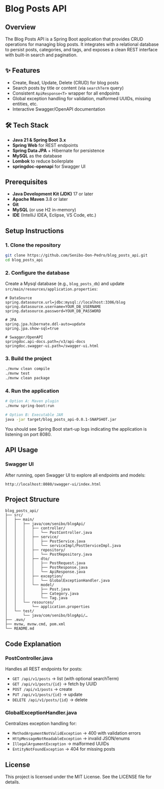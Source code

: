 # Blog Posts API

## Overview
The Blog Posts API is a Spring Boot application that provides CRUD operations for managing blog posts. It integrates with a relational database to persist posts, categories, and tags, and exposes a clean REST interface with built-in search and pagination.

## ✨ Features
- Create, Read, Update, Delete (CRUD) for blog posts
- Search posts by title or content (via `searchTerm` query)
- Consistent `ApiResponse<T>` wrapper for all endpoints
- Global exception handling for validation, malformed UUIDs, missing entities, etc.
- Interactive Swagger/OpenAPI documentation

## 🛠️ Tech Stack
- **Java 21 & Spring Boot 3.x**
- **Spring Web** for REST endpoints
- **Spring Data JPA** + Hibernate for persistence
- **MySQL** as the database
- **Lombok** to reduce boilerplate
- **springdoc-openapi** for Swagger UI

## Prerequisites
- **Java Development Kit (JDK)** 17 or later
- **Apache Maven** 3.8 or later
- **Git**
- **MySQL** (or use H2 in-memory)
- **IDE** (IntelliJ IDEA, Eclipse, VS Code, etc.)

## Setup Instructions

### 1. Clone the repository
```bash
git clone https://github.com/Senibo-Don-Pedro/blog_posts_api.git
cd blog_posts_api
```

### 2. Configure the database
Create a Mysql database (e.g., `blog_posts_db`) and update `src/main/resources/application.properties`:

```properties
# DataSource
spring.datasource.url=jdbc:mysql://localhost:3306/blog
spring.datasource.username=YOUR_DB_USERNAME
spring.datasource.password=YOUR_DB_PASSWORD

# JPA
spring.jpa.hibernate.ddl-auto=update
spring.jpa.show-sql=true

# Swagger/OpenAPI
springdoc.api-docs.path=/v3/api-docs
springdoc.swagger-ui.path=/swagger-ui.html
```

### 3. Build the project
```bash
./mvnw clean compile
./mvnw test
./mvnw clean package
```

### 4. Run the application
```bash
# Option A: Maven plugin
./mvnw spring-boot:run

# Option B: Executable JAR
java -jar target/blog_posts_api-0.0.1-SNAPSHOT.jar
```
You should see Spring Boot start-up logs indicating the application is listening on port 8080.

## API Usage

### Swagger UI
After running, open Swagger UI to explore all endpoints and models:

```
http://localhost:8080/swagger-ui/index.html
```

## Project Structure
```
blog_posts_api/
├── src/
│   ├── main/
│   │   ├── java/com/senibo/blogApi/
│   │   │   ├── controller/
│   │   │   │   └── PostController.java
│   │   │   ├── service/
│   │   │   │   ├── PostService.java
│   │   │   │   └── serviceImpl/PostServiceImpl.java
│   │   │   ├── repository/
│   │   │   │   └── PostRepository.java
│   │   │   ├── dto/
│   │   │   │   ├── PostRequest.java
│   │   │   │   ├── PostResponse.java
│   │   │   │   └── ApiResponse.java
│   │   │   ├── exception/
│   │   │   │   └── GlobalExceptionHandler.java
│   │   │   └── model/
│   │   │       ├── Post.java
│   │   │       ├── Category.java
│   │   │       └── Tag.java
│   │   └── resources/
│   │       └── application.properties
│   └── test/
│       └── java/com/senibo/blogApi/…
├── .mvn/
├── mvnw, mvnw.cmd, pom.xml
└── README.md
```

## Code Explanation

### PostController.java
Handles all REST endpoints for posts:

- `GET /api/v1/posts` → list (with optional searchTerm)
- `GET /api/v1/posts/{id}` → fetch by UUID
- `POST /api/v1/posts` → create
- `PUT /api/v1/posts/{id}` → update
- `DELETE /api/v1/posts/{id}` → delete

### GlobalExceptionHandler.java
Centralizes exception handling for:

- `MethodArgumentNotValidException` → 400 with validation errors
- `HttpMessageNotReadableException` → invalid JSON/enums
- `IllegalArgumentException` → malformed UUIDs
- `EntityNotFoundException` → 404 for missing posts

## License
This project is licensed under the MIT License. See the LICENSE file for details.
